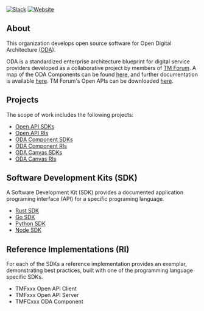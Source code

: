 [![Slack](https://img.shields.io/badge/ODA%20Components-slack-red?logo=slack&color=E01A59)](https://oda-components.slack.com)
[![Website](https://img.shields.io/website?logo=oda-components&label=ODA%20Components%20WebSite&url=https%3A%2F%2Fwww.oda-components.org)](https://www.oda-components.org)
## About
This organization develops open source software for Open Digital Architecture
([ODA](https://www.tmforum.org/oda/)).

ODA is a standardized enterprise architecture blueprint for digital service
providers developed as a collaborative project by members of
[TM Forum](https://www.tmforum.org/). A map of the ODA Components can be found
[here](https://www.tmforum.org/oda/directory/components-map), and further
documentation is available [here](https://tmforum-oda.github.io/oda-ca-docs/).
TM Forum's Open APIs can be downloaded
[here](https://www.tmforum.org/oda/open-apis/table).

## Projects
The scope of work includes the following projects:
* [Open API SDKs](https://github.com/orgs/oda-components/projects/1/views/1?layout=board)
* [Open API RIs](https://github.com/orgs/oda-components/projects/2/views/1?layout=board)
* [ODA Component SDKs](https://github.com/orgs/oda-components/projects/3/views/1?layout=board)
* [ODA Component RIs](https://github.com/orgs/oda-components/projects/4/views/1?layout=board)
* [ODA Canvas SDKs](https://github.com/orgs/oda-components/projects/5/views/1?layout=board)
* [ODA Canvas RIs](https://github.com/orgs/oda-components/projects/6/views/1?layout=board)

## Software Development Kits (SDK)
A Software Development Kit (SDK) provides a documented application programing interface (API) for a specific programing language.
* [Rust SDK](https://github.com/oda-components/oda-api-sdk-rust)
* [Go SDK](https://github.com/oda-components/oda-api-sdk-go)
* [Python SDK](https://github.com/oda-components/oda-api-sdk-python)
* [Node SDK](https://github.com/oda-components/oda-api-sdk-node)

## Reference Implementations (RI)
For each of the SDKs a reference implementation provides an exemplar, demonstrating best practices, built with one of the programming language specific SDKs.
* TMFxxx Open API Client
* TMFxxx Open API Server
* TMFCxxx ODA Component
